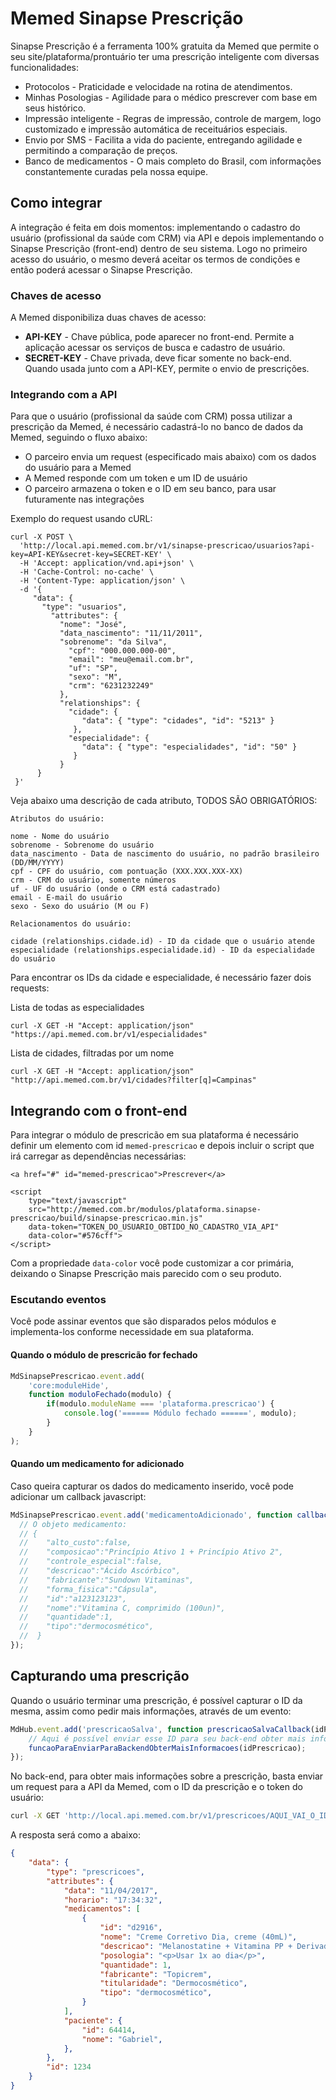 # Memed Sinapse Prescrição

Sinapse Prescrição é a ferramenta 100% gratuita da Memed que permite o seu site/plataforma/prontuário ter uma prescrição inteligente com diversas funcionalidades:

- Protocolos - Praticidade e velocidade na rotina de atendimentos.
- Minhas Posologias - Agilidade para o médico prescrever com base em seus histórico.
- Impressão inteligente - Regras de impressão, controle de margem, logo customizado e impressão automática de receituários especiais.
- Envio por SMS - Facilita a vida do paciente, entregando agilidade e permitindo a comparação de preços.
- Banco de medicamentos - O mais completo do Brasil, com informações constantemente curadas pela nossa equipe.

## Como integrar
A integração é feita em dois momentos: implementando o cadastro do usuário (profissional da saúde com CRM) via API e depois implementando o Sinapse Prescrição (front-end) dentro de seu sistema.
Logo no primeiro acesso do usuário, o mesmo deverá aceitar os termos de condições e então poderá acessar o Sinapse Prescrição.

### Chaves de acesso
A Memed disponibiliza duas chaves de acesso:

- **API-KEY** - Chave pública, pode aparecer no front-end. Permite a aplicação acessar os serviços de busca e cadastro de usuário.
- **SECRET-KEY** - Chave privada, deve ficar somente no back-end. Quando usada junto com a API-KEY, permite o envio de prescrições.

### Integrando com a API
Para que o usuário (profissional da saúde com CRM) possa utilizar a prescrição da Memed, é necessário cadastrá-lo no banco de dados da Memed, seguindo o fluxo abaixo:

- O parceiro envia um request (especificado mais abaixo) com os dados do usuário para a Memed
- A Memed responde com um token e um ID de usuário
- O parceiro armazena o token e o ID em seu banco, para usar futuramente nas integrações

Exemplo do request usando cURL:
```curl
curl -X POST \
  'http://local.api.memed.com.br/v1/sinapse-prescricao/usuarios?api-key=API-KEY&secret-key=SECRET-KEY' \
  -H 'Accept: application/vnd.api+json' \
  -H 'Cache-Control: no-cache' \
  -H 'Content-Type: application/json' \
  -d '{
     "data": {
       "type": "usuarios",
         "attributes": {
           "nome": "José",
           "data_nascimento": "11/11/2011",
           "sobrenome": "da Silva",
             "cpf": "000.000.000-00",
             "email": "meu@email.com.br",
             "uf": "SP",
             "sexo": "M",
             "crm": "6231232249"
           },
           "relationships": {
             "cidade": {
                "data": { "type": "cidades", "id": "5213" }
              },
             "especialidade": {
                "data": { "type": "especialidades", "id": "50" }
              }
           }
      }
 }'
```

Veja abaixo uma descrição de cada atributo, TODOS SÃO OBRIGATÓRIOS:
```
Atributos do usuário:

nome - Nome do usuário
sobrenome - Sobrenome do usuário
data_nascimento - Data de nascimento do usuário, no padrão brasileiro (DD/MM/YYYY)
cpf - CPF do usuário, com pontuação (XXX.XXX.XXX-XX)
crm - CRM do usuário, somente números
uf - UF do usuário (onde o CRM está cadastrado)
email - E-mail do usuário
sexo - Sexo do usuário (M ou F)

Relacionamentos do usuário:

cidade (relationships.cidade.id) - ID da cidade que o usuário atende
especialidade (relationships.especialidade.id) - ID da especialidade do usuário
```

Para encontrar os IDs da cidade e especialidade, é necessário fazer dois requests:

Lista de todas as especialidades
```
curl -X GET -H "Accept: application/json" "https://api.memed.com.br/v1/especialidades"
```

Lista de cidades, filtradas por um nome
```
curl -X GET -H "Accept: application/json" "http://api.memed.com.br/v1/cidades?filter[q]=Campinas"
```

## Integrando com o front-end
Para integrar o módulo de prescricão em sua plataforma é necessário definir um elemento com id `memed-prescricao` e depois incluir o script que irá carregar as dependências necessárias:

```
<a href="#" id="memed-prescricao">Prescrever</a>

<script
    type="text/javascript"
    src="http://memed.com.br/modulos/plataforma.sinapse-prescricao/build/sinapse-prescricao.min.js"
    data-token="TOKEN_DO_USUARIO_OBTIDO_NO_CADASTRO_VIA_API"
    data-color="#576cff">
</script>
```

Com a propriedade `data-color` você pode customizar a cor primária, deixando o Sinapse Prescrição mais parecido com o seu produto.

### Escutando eventos
Você pode assinar eventos que são disparados pelos módulos e implementa-los conforme necessidade em sua plataforma.

#### Quando o módulo de prescricão for fechado
```js
MdSinapsePrescricao.event.add(
    'core:moduleHide',
    function moduloFechado(modulo) {
        if(modulo.moduleName === 'plataforma.prescricao') {
            console.log('====== Módulo fechado ======', modulo);
        }
    }
);
```

#### Quando um medicamento for adicionado
Caso queira capturar os dados do medicamento inserido, você pode adicionar um callback javascript:
```js
MdSinapsePrescricao.event.add('medicamentoAdicionado', function callback(medicamento) {
  // O objeto medicamento:
  // {
  //    "alto_custo":false,
  //    "composicao":"Princípio Ativo 1 + Princípio Ativo 2",
  //    "controle_especial":false,
  //    "descricao":"Ácido Ascórbico",
  //    "fabricante":"Sundown Vitaminas",
  //    "forma_fisica":"Cápsula",
  //    "id":"a123123123",
  //    "nome":"Vitamina C, comprimido (100un)",
  //    "quantidade":1,
  //    "tipo":"dermocosmético",
  //  }
});
```
## Capturando uma prescrição

Quando o usuário terminar uma prescrição, é possível capturar o ID da mesma, assim como pedir mais informações, através de um evento:

```javascript
MdHub.event.add('prescricaoSalva', function prescricaoSalvaCallback(idPrescricao) {
	// Aqui é possível enviar esse ID para seu back-end obter mais informações
	funcaoParaEnviarParaBackendObterMaisInformacoes(idPrescricao);
});
```

No back-end, para obter mais informações sobre a prescrição, basta enviar um request para a API da Memed, com o ID da prescrição e o token do usuário:

```bash
curl -X GET 'http://local.api.memed.com.br/v1/prescricoes/AQUI_VAI_O_ID_DA_PRESCRICAO?token=AQUI_VAI_O_TOKEN_DO_USUARIO' -H 'accept: application/json'
```

A resposta será como a abaixo:

```json
{
    "data": {
        "type": "prescricoes",
        "attributes": {
            "data": "11/04/2017",
            "horario": "17:34:32",
            "medicamentos": [
                {
                    "id": "d2916",
                    "nome": "Creme Corretivo Dia, creme (40mL)",
                    "descricao": "Melanostatine + Vitamina PP + Derivados de vitamina C",
                    "posologia": "<p>Usar 1x ao dia</p>",
                    "quantidade": 1,
                    "fabricante": "Topicrem",
                    "titularidade": "Dermocosmético",
                    "tipo": "dermocosmético",
                }
            ],
            "paciente": {
                "id": 64414,
                "nome": "Gabriel",
            },
        },
        "id": 1234
    }
}
```
